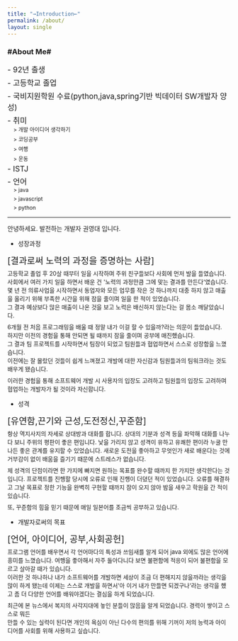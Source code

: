```yaml
---
title: "→Introduction←"
permalink: /about/
layout: single
---
```


### #About Me#
<div style="font-size:17px; margin-bottom: 5px;">
- 92년 출생
</div>
<div style="font-size:17px; margin-bottom: 5px;">
- 고등학교 졸업
</div>
<div style="font-size:17px; margin-bottom: 5px;">
- 국비지원학원 수료(python,java,spring기반 빅데이터 SW개발자 양성)
</div>
<div style="font-size:17px; margin-bottom: 5px;">
- 취미
<div style="font-size:12px; margin-bottom: 5px;">
&nbsp;&nbsp;&nbsp;&nbsp;> 개발 아이디어 생각하기
</div>
<div style="font-size:12px; margin-bottom: 5px;">
&nbsp;&nbsp;&nbsp;&nbsp;> 코딩공부
</div>
<div style="font-size:12px; margin-bottom: 5px;">
&nbsp;&nbsp;&nbsp;&nbsp;> 여행
</div>
<div style="font-size:12px; margin-bottom: 5px;">
&nbsp;&nbsp;&nbsp;&nbsp;> 운동
</div>
</div>
<div style="font-size:17px; margin-bottom: 5px;">
- ISTJ
</div>
<div style="font-size:17px; margin-bottom: 5px;">
- 언어
<div style="font-size:12px; margin-bottom: 5px;">
&nbsp;&nbsp;&nbsp;&nbsp;> java 
</div>
<div style="font-size:12px; margin-bottom: 5px;">
&nbsp;&nbsp;&nbsp;&nbsp;> javascript
</div>
<div style="font-size:12px; margin-bottom: 5px;">
&nbsp;&nbsp;&nbsp;&nbsp;> python
</div>
</div>
<hr>

안녕하세요. 발전하는 개발자 권영대 입니다.<br>

- 성장과정
<div style="font-size:20px; margin-bottom: 5px;">
[결과로써 노력의 과정을 증명하는 사람]
</div>

<div style="font-size:13px; margin-bottom: 7px;">
고등학교 졸업 후 20살 때부터 일을 시작하며 주위 친구들보다 사회에 먼저 발을 들였습니다.
사회에서 여러 가지 일을 하면서 배운 건 '노력의 과정만큼 그에 맞는 결과를 만든다'였습니다.<br>
몇 년 전 의류사업을 시작하면서 동업자와 모든 업무를 작은 것 하나까지 대충 하지 않고
매출을 올리기 위해 부족한 시간을 위해 잠을 줄이며 일을 한 적이 있었습니다. <br>
그 결과 예상보다 많은 매출이 나온 것을 보고 노력은 배신하지 않는다는 걸 몸소 깨달았습니다.<br>
</div>
<div style="font-size:13px; margin-bottom: 7px;">
6개월 전 처음 프로그래밍을 배울 때 정말 내가 이걸 할 수 있을까?라는 의문이 들었습니다.<br>
하지만 이전의 경험을 통해 안되면 될 때까지 잠을 줄이며 공부에 매진했습니다.<br>
그 결과 팀 프로젝트를 시작하면서 팀장이 되었고 팀원들과 협업하면서 스스로 성장함을 느꼈습니다.<br>
이전에는 잘 몰랐던 것들이 쉽게 느껴졌고 개발에 대한 자신감과 팀원들과의 팀워크라는 것도 배우게 됐습니다.<br>
</div>
<div style="font-size:13px; margin-bottom: 7px;">
이러한 경험을 통해 소프트웨어 개발 시 사용자의 입장도 고려하고 팀원들의 입장도 고려하며 협업하는 개발자가 될 것이라 자신합니다.<br>
</div>

- 성격
<div style="font-size:20px; margin-bottom: 5px;">
[유연함,끈기와 근성,도전정신,꾸준함]
</div>
<div style="font-size:13px; margin-bottom: 7px;">
항상 역지사지의 자세로 상대방과 대화를 합니다. 상대의 기분과 성격 등을 파악해 대화를 나누다 보니 주위의 평판이 좋은 편입니다.
낯을 가리지 않고 성격이 유하고 유쾌한 편이라 누굴 만나든 좋은 관계를 유지할 수 있었습니다.
새로운 도전을 좋아하고 무엇인가 새로 배운다는 것에 거부감이 없이 배움을 즐기기 때문에 스트레스가 없습니다.
</div>
<div style="font-size:13px; margin-bottom: 7px;">
제 성격의 단점이라면 한 가지에 빠지면 원하는 목표를 완수할 때까지 한 가지만 생각한다는 것입니다.
프로젝트를 진행할 당시에 오류로 인해 진행이 더뎠던 적이 있었습니다.
오류를 해결하고 그날 목표로 정한 기능을 완벽히 구현할 때까지 잠이 오지 않아 밤을 새우고 학원을 간 적이 있습니다.
</div>
<div style="font-size:13px; margin-bottom: 7px;">
또, 꾸준함의 힘을 믿기 때문에 매일 일본어를 조금씩 공부하고 있습니다.
</div>

- 개발자로써의 목표
<div style="font-size:20px; margin-bottom: 5px;">
[언어, 아이디어, 공부,사회공헌]
</div>
<div style="font-size:13px; margin-bottom: 7px;">
프로그램 언어를 배우면서 각 언어마다의 특성과 쓰임새를 알게 되어 java 외에도 많은 언어에 흥미를 느꼈습니다.
여행을 좋아해서 자주 돌아다니다 보면 불편함에 적응이 되어 불편함을 모르고 살아갈 때가 있습니다.<br>
이러한 것 하나하나 내가 소프트웨어를 개발하면 세상이 조금 더 편해지지 않을까라는 생각을 많이 하게 됐는데
이제는 스스로 개발을 하면서'아 이거 내가 만들면 되겠구나'라는 생각을 했고 좀 더 다양한 언어를 배워야겠다는 결심을 하게 되었습니다.
</div>
<div style="font-size:13px; margin-bottom: 7px;">
최근에 본 뉴스에서 복지의 사각지대에 놓인 분들이 많음을 알게 되었습니다.
경력이 쌓이고 스스로 뭐든<br>만들 수 있는 실력이 된다면 개인의 욕심이 아닌 다수의 편의를 위해
기꺼이 저의 능력과 아이디어를 사회를 위해 사용하고 싶습니다.
</div>